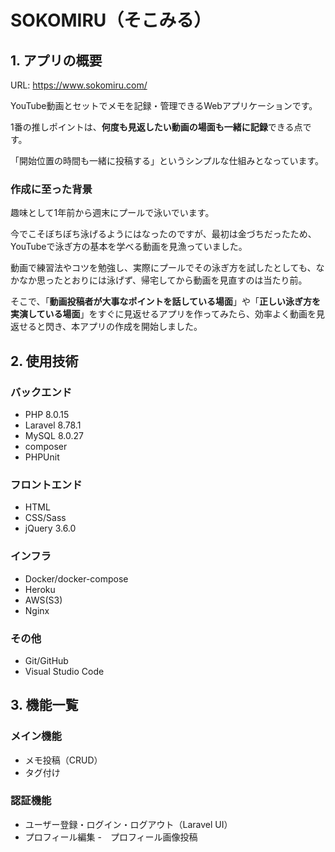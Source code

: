 # SOKOMIRU（そこみる）

## 1. アプリの概要
URL: https://www.sokomiru.com/

YouTube動画とセットでメモを記録・管理できるWebアプリケーションです。

1番の推しポイントは、**何度も見返したい動画の場面も一緒に記録**できる点です。

「開始位置の時間も一緒に投稿する」というシンプルな仕組みとなっています。

### 作成に至った背景
趣味として1年前から週末にプールで泳いでいます。

今でこそぼちぼち泳げるようにはなったのですが、最初は金づちだったため、YouTubeで泳ぎ方の基本を学べる動画を見漁っていました。

動画で練習法やコツを勉強し、実際にプールでその泳ぎ方を試したとしても、なかなか思ったとおりには泳げず、帰宅してから動画を見直すのは当たり前。

そこで、「**動画投稿者が大事なポイントを話している場面**」や「**正しい泳ぎ方を実演している場面**」をすぐに見返せるアプリを作ってみたら、効率よく動画を見返せると閃き、本アプリの作成を開始しました。


## 2. 使用技術

### バックエンド
- PHP 8.0.15
- Laravel 8.78.1
- MySQL 8.0.27
- composer
- PHPUnit

### フロントエンド
- HTML
- CSS/Sass
- jQuery 3.6.0

### インフラ
- Docker/docker-compose
- Heroku
- AWS(S3)
- Nginx

### その他
- Git/GitHub
- Visual Studio Code

## 3. 機能一覧
### メイン機能
- メモ投稿（CRUD）
- タグ付け

### 認証機能
- ユーザー登録・ログイン・ログアウト（Laravel UI） 
- プロフィール編集
  -　プロフィール画像投稿 


